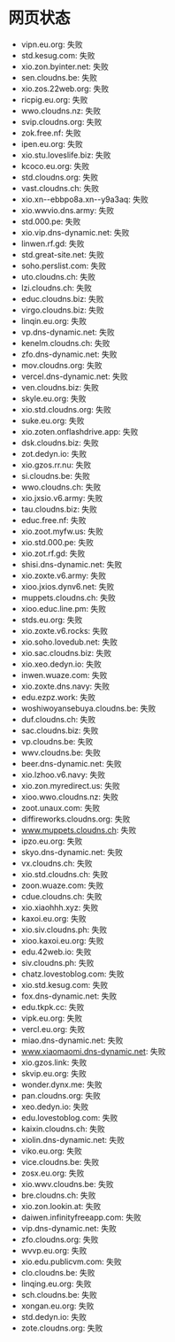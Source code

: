 # 网页状态
- vipn.eu.org: 失败
- std.kesug.com: 失败
- xio.zon.byinter.net: 失败
- sen.cloudns.be: 失败
- xio.zos.22web.org: 失败
- ricpig.eu.org: 失败
- wwo.cloudns.nz: 失败
- svip.cloudns.org: 失败
- zok.free.nf: 失败
- ipen.eu.org: 失败
- xio.stu.loveslife.biz: 失败
- kcoco.eu.org: 失败
- std.cloudns.org: 失败
- vast.cloudns.ch: 失败
- xio.xn--ebbpo8a.xn--y9a3aq: 失败
- xio.wwvio.dns.army: 失败
- std.000.pe: 失败
- xio.vip.dns-dynamic.net: 失败
- linwen.rf.gd: 失败
- std.great-site.net: 失败
- soho.perslist.com: 失败
- uto.cloudns.ch: 失败
- lzi.cloudns.ch: 失败
- educ.cloudns.biz: 失败
- virgo.cloudns.biz: 失败
- linqin.eu.org: 失败
- vp.dns-dynamic.net: 失败
- kenelm.cloudns.ch: 失败
- zfo.dns-dynamic.net: 失败
- mov.cloudns.org: 失败
- vercel.dns-dynamic.net: 失败
- ven.cloudns.biz: 失败
- skyle.eu.org: 失败
- xio.std.cloudns.org: 失败
- suke.eu.org: 失败
- xio.zoten.onflashdrive.app: 失败
- dsk.cloudns.biz: 失败
- zot.dedyn.io: 失败
- xio.gzos.rr.nu: 失败
- si.cloudns.be: 失败
- wwo.cloudns.ch: 失败
- xio.jxsio.v6.army: 失败
- tau.cloudns.biz: 失败
- educ.free.nf: 失败
- xio.zoot.myfw.us: 失败
- xio.std.000.pe: 失败
- xio.zot.rf.gd: 失败
- shisi.dns-dynamic.net: 失败
- xio.zoxte.v6.army: 失败
- xioo.jxios.dynv6.net: 失败
- muppets.cloudns.ch: 失败
- xioo.educ.line.pm: 失败
- stds.eu.org: 失败
- xio.zoxte.v6.rocks: 失败
- xio.soho.lovedub.net: 失败
- xio.sac.cloudns.biz: 失败
- xio.xeo.dedyn.io: 失败
- inwen.wuaze.com: 失败
- xio.zoxte.dns.navy: 失败
- edu.ezpz.work: 失败
- woshiwoyansebuya.cloudns.be: 失败
- duf.cloudns.ch: 失败
- sac.cloudns.biz: 失败
- vp.cloudns.be: 失败
- wwv.cloudns.be: 失败
- beer.dns-dynamic.net: 失败
- xio.lzhoo.v6.navy: 失败
- xio.zon.myredirect.us: 失败
- xioo.wwo.cloudns.nz: 失败
- zoot.unaux.com: 失败
- diffireworks.cloudns.org: 失败
- www.muppets.cloudns.ch: 失败
- ipzo.eu.org: 失败
- skyo.dns-dynamic.net: 失败
- vx.cloudns.ch: 失败
- xio.std.cloudns.ch: 失败
- zoon.wuaze.com: 失败
- cdue.cloudns.ch: 失败
- xio.xiaohhh.xyz: 失败
- kaxoi.eu.org: 失败
- xio.siv.cloudns.ph: 失败
- xioo.kaxoi.eu.org: 失败
- edu.42web.io: 失败
- siv.cloudns.ph: 失败
- chatz.lovestoblog.com: 失败
- xio.std.kesug.com: 失败
- fox.dns-dynamic.net: 失败
- edu.tkpk.cc: 失败
- vipk.eu.org: 失败
- vercl.eu.org: 失败
- miao.dns-dynamic.net: 失败
- www.xiaomaomi.dns-dynamic.net: 失败
- xio.gzos.link: 失败
- skvip.eu.org: 失败
- wonder.dynx.me: 失败
- pan.cloudns.org: 失败
- xeo.dedyn.io: 失败
- edu.lovestoblog.com: 失败
- kaixin.cloudns.ch: 失败
- xiolin.dns-dynamic.net: 失败
- viko.eu.org: 失败
- vice.cloudns.be: 失败
- zosx.eu.org: 失败
- xio.wwv.cloudns.be: 失败
- bre.cloudns.ch: 失败
- xio.zon.lookin.at: 失败
- daiwen.infinityfreeapp.com: 失败
- vip.dns-dynamic.net: 失败
- zfo.cloudns.org: 失败
- wvvp.eu.org: 失败
- xio.edu.publicvm.com: 失败
- clo.cloudns.be: 失败
- linqing.eu.org: 失败
- sch.cloudns.be: 失败
- xongan.eu.org: 失败
- std.dedyn.io: 失败
- zote.cloudns.org: 失败
